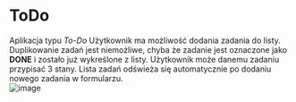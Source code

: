 # ToDo
 Aplikacja typu <i>To-Do</i>
 Użytkownik ma możliwość dodania zadania do listy. Duplikowanie zadań jest niemożliwe, chyba że zadanie jest oznaczone jako <b>DONE</b> i zostało już wykreślone z listy. Użytkownik może danemu zadaniu przypisać 3 stany. Lista zadań odświeża się automatycznie po dodaniu nowego zadania w formularzu. <br>
![image](https://user-images.githubusercontent.com/66377435/200817460-7e1bcd3f-7c5c-4fd6-bd9b-0a3aeff122c5.png)
